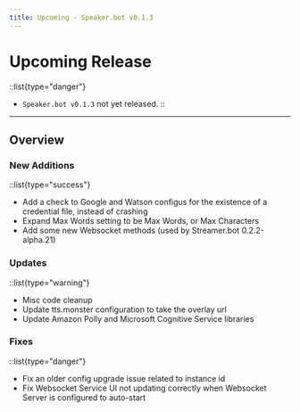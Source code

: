 ```yaml
---
title: Upcoming - Speaker.bot v0.1.3
---
```


# Upcoming Release

::list{type="danger"}
- `Speaker.bot v0.1.3` not yet released.
::

---

## Overview

### New Additions
::list{type="success"}
* Add a check to Google and Watson configus for the existence of a credential file, instead of crashing
* Expand Max Words setting to be Max Words, or Max Characters
* Add some new Websocket methods (used by Streamer.bot 0.2.2-alpha.21)

### Updates
::list{type="warning"}
* Misc code cleanup
* Update tts.monster configuration to take the overlay url
* Update Amazon Polly and Microsoft Cognitive Service libraries

### Fixes
::list{type="danger"}
* Fix an older config upgrade issue related to instance id
* Fix Websocket Service UI not updating correctly when Websocket Server is configured to auto-start
